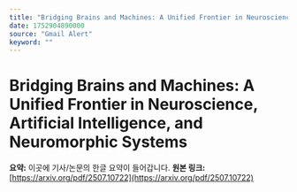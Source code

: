 ```yaml
---
title: "Bridging Brains and Machines: A Unified Frontier in Neuroscience, Artificial Intelligence, and Neuromorphic Systems"
date: 1752904890000
source: "Gmail Alert"
keyword: ""
---
```

# Bridging Brains and Machines: A Unified Frontier in Neuroscience, Artificial Intelligence, and Neuromorphic Systems
**요약:** 이곳에 기사/논문의 한글 요약이 들어갑니다.
**원본 링크:** [https://arxiv.org/pdf/2507.10722](https://arxiv.org/pdf/2507.10722)
